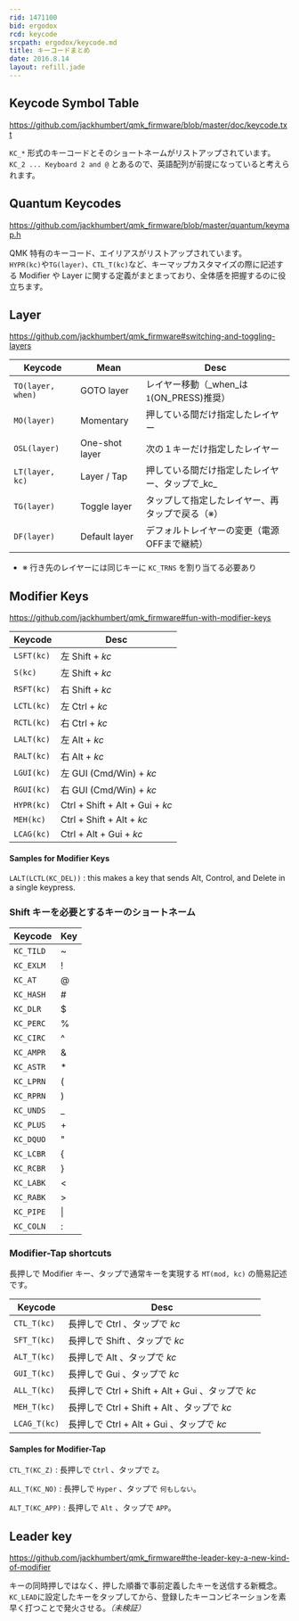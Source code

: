 ```yaml
---
rid: 1471100
bid: ergodox
rcd: keycode
srcpath: ergodox/keycode.md
title: キーコードまとめ
date: 2016.8.14
layout: refill.jade
---
```


## Keycode Symbol Table
https://github.com/jackhumbert/qmk_firmware/blob/master/doc/keycode.txt

`KC_*` 形式のキーコードとそのショートネームがリストアップされています。  
`KC_2 ... Keyboard 2 and @` とあるので、英語配列が前提になっていると考えられます。


## Quantum Keycodes
https://github.com/jackhumbert/qmk_firmware/blob/master/quantum/keymap.h

QMK 特有のキーコード、エイリアスがリストアップされています。  
`HYPR(kc)`や`TG(layer)`、`CTL_T(kc)`など、キーマップカスタマイズの際に記述する
Modifier や Layer に関する定義がまとまっており、全体感を把握するのに役立ちます。


## Layer
https://github.com/jackhumbert/qmk_firmware#switching-and-toggling-layers

| Keycode           | Mean           | Desc                                    |
|-------------------|----------------|-----------------------------------------|
| `TO(layer, when)` | GOTO layer     | レイヤー移動（_when_は`1`(ON_PRESS)推奨） |
| `MO(layer)`       | Momentary      | 押している間だけ指定したレイヤー |
| `OSL(layer)`      | One-shot layer | 次の１キーだけ指定したレイヤー |
| `LT(layer, kc)`   | Layer / Tap    | 押している間だけ指定したレイヤー、タップで_kc_ |
| `TG(layer)`       | Toggle layer   | タップして指定したレイヤー、再タップで戻る（※） |
| `DF(layer)`       | Default layer  | デフォルトレイヤーの変更（電源OFFまで継続） |

- ※ 行き先のレイヤーには同じキーに `KC_TRNS` を割り当てる必要あり


## Modifier Keys
https://github.com/jackhumbert/qmk_firmware#fun-with-modifier-keys

| Keycode    | Desc          |
|------------|---------------|
| `LSFT(kc)` | 左 Shift + _kc_ |
| `S(kc)`    | 左 Shift + _kc_ |
| `RSFT(kc)` | 右 Shift + _kc_ |
| `LCTL(kc)` | 左 Ctrl + _kc_ |
| `RCTL(kc)` | 右 Ctrl + _kc_ |
| `LALT(kc)` | 左 Alt + _kc_ |
| `RALT(kc)` | 右 Alt + _kc_ |
| `LGUI(kc)` | 左 GUI (Cmd/Win) + _kc_ |
| `RGUI(kc)` | 右 GUI (Cmd/Win) + _kc_ |
| `HYPR(kc)` | Ctrl + Shift + Alt + Gui + _kc_ |
| `MEH(kc)`  | Ctrl + Shift + Alt + _kc_ |
| `LCAG(kc)` | Ctrl + Alt + Gui + _kc_ |

#### Samples for Modifier Keys

`LALT(LCTL(KC_DEL))`
: this makes a key that sends Alt, Control, and Delete in a single keypress.

### Shift キーを必要とするキーのショートネーム

| Keycode    | Key |
|------------|-----|
| `KC_TILD`  | ~ |
| `KC_EXLM`  | ! |
| `KC_AT`    | @ |
| `KC_HASH`  | # |
| `KC_DLR`   | $ |
| `KC_PERC`  | % |
| `KC_CIRC`  | ^ |
| `KC_AMPR`  | & |
| `KC_ASTR`  | * |
| `KC_LPRN`  | ( |
| `KC_RPRN`  | ) |
| `KC_UNDS`  | _ |
| `KC_PLUS`  | + |
| `KC_DQUO`  | " |
| `KC_LCBR`  | { |
| `KC_RCBR`  | } |
| `KC_LABK`  | < |
| `KC_RABK`  | > |
| `KC_PIPE`  | &#124; |
| `KC_COLN`  | : |

### Modifier-Tap shortcuts

長押しで Modifier キー、タップで通常キーを実現する `MT(mod, kc)` の簡易記述です。

| Keycode      | Desc |
|--------------|------|
| `CTL_T(kc)`  | 長押しで Ctrl 、タップで _kc_ |
| `SFT_T(kc)`  | 長押しで Shift 、タップで _kc_ |
| `ALT_T(kc)`  | 長押しで Alt 、タップで _kc_ |
| `GUI_T(kc)`  | 長押しで Gui 、タップで _kc_ |
| `ALL_T(kc)`  | 長押しで Ctrl + Shift + Alt + Gui 、タップで _kc_ |
| `MEH_T(kc)`  | 長押しで Ctrl + Shift + Alt 、タップで _kc_ |
| `LCAG_T(kc)` | 長押しで Ctrl + Alt + Gui 、タップで _kc_ |

#### Samples for Modifier-Tap

`CTL_T(KC_Z)`
: 長押しで `Ctrl` 、タップで `Z`。

`ALL_T(KC_NO)`
: 長押しで `Hyper` 、タップで `何もしない`。

`ALT_T(KC_APP)`
: 長押しで `Alt` 、タップで `APP`。


## Leader key
https://github.com/jackhumbert/qmk_firmware#the-leader-key-a-new-kind-of-modifier

キーの同時押しではなく、押した順番で事前定義したキーを送信する新概念。
`KC_LEAD`に設定したキーをタップしてから、登録したキーコンビネーションを素早く打つことで発火させる。_（未検証）_
